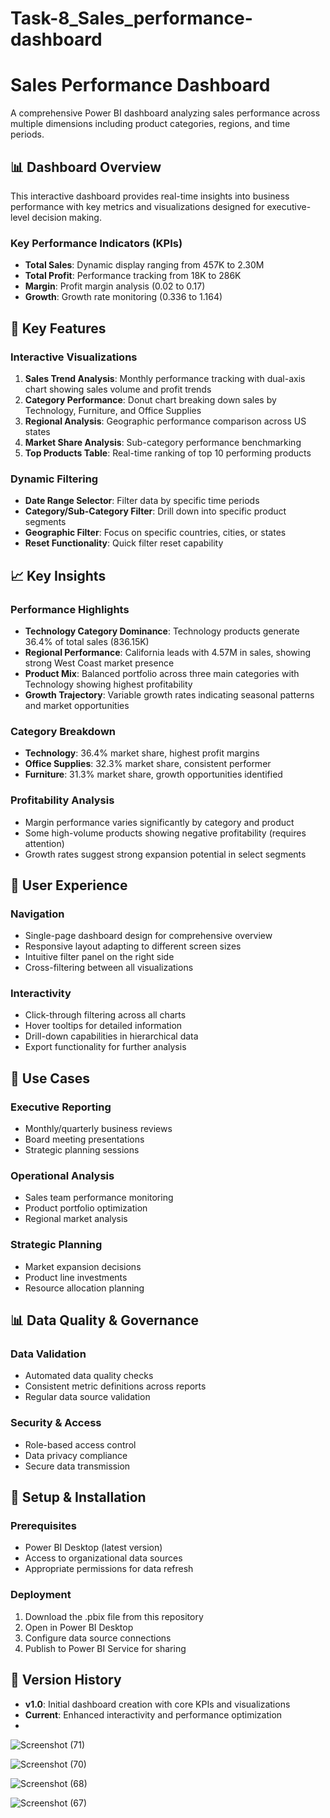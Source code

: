 # Task-8_Sales_performance-dashboard
# Sales Performance Dashboard

A comprehensive Power BI dashboard analyzing sales performance across multiple dimensions including product categories, regions, and time periods.

## 📊 Dashboard Overview

This interactive dashboard provides real-time insights into business performance with key metrics and visualizations designed for executive-level decision making.

### Key Performance Indicators (KPIs)
- **Total Sales**: Dynamic display ranging from 457K to 2.30M
- **Total Profit**: Performance tracking from 18K to 286K
- **Margin**: Profit margin analysis (0.02 to 0.17)
- **Growth**: Growth rate monitoring (0.336 to 1.164)

## 🎯 Key Features

### Interactive Visualizations
1. **Sales Trend Analysis**: Monthly performance tracking with dual-axis chart showing sales volume and profit trends
2. **Category Performance**: Donut chart breaking down sales by Technology, Furniture, and Office Supplies
3. **Regional Analysis**: Geographic performance comparison across US states
4. **Market Share Analysis**: Sub-category performance benchmarking
5. **Top Products Table**: Real-time ranking of top 10 performing products

### Dynamic Filtering
- **Date Range Selector**: Filter data by specific time periods
- **Category/Sub-Category Filter**: Drill down into specific product segments
- **Geographic Filter**: Focus on specific countries, cities, or states
- **Reset Functionality**: Quick filter reset capability

## 📈 Key Insights

### Performance Highlights
- **Technology Category Dominance**: Technology products generate 36.4% of total sales (836.15K)
- **Regional Performance**: California leads with 4.57M in sales, showing strong West Coast market presence
- **Product Mix**: Balanced portfolio across three main categories with Technology showing highest profitability
- **Growth Trajectory**: Variable growth rates indicating seasonal patterns and market opportunities

### Category Breakdown
- **Technology**: 36.4% market share, highest profit margins
- **Office Supplies**: 32.3% market share, consistent performer
- **Furniture**: 31.3% market share, growth opportunities identified

### Profitability Analysis
- Margin performance varies significantly by category and product
- Some high-volume products showing negative profitability (requires attention)
- Growth rates suggest strong expansion potential in select segments

## 📱 User Experience

### Navigation
- Single-page dashboard design for comprehensive overview
- Responsive layout adapting to different screen sizes
- Intuitive filter panel on the right side
- Cross-filtering between all visualizations

### Interactivity
- Click-through filtering across all charts
- Hover tooltips for detailed information
- Drill-down capabilities in hierarchical data
- Export functionality for further analysis


## 🚀 Use Cases

### Executive Reporting
- Monthly/quarterly business reviews
- Board meeting presentations
- Strategic planning sessions

### Operational Analysis
- Sales team performance monitoring
- Product portfolio optimization
- Regional market analysis

### Strategic Planning
- Market expansion decisions
- Product line investments
- Resource allocation planning

## 📊 Data Quality & Governance

### Data Validation
- Automated data quality checks
- Consistent metric definitions across reports
- Regular data source validation

### Security & Access
- Role-based access control
- Data privacy compliance
- Secure data transmission

## 🔧 Setup & Installation

### Prerequisites
- Power BI Desktop (latest version)
- Access to organizational data sources
- Appropriate permissions for data refresh

### Deployment
1. Download the .pbix file from this repository
2. Open in Power BI Desktop
3. Configure data source connections
4. Publish to Power BI Service for sharing

## 📝 Version History

- **v1.0**: Initial dashboard creation with core KPIs and visualizations
- **Current**: Enhanced interactivity and performance optimization
- 
![Screenshot (71)](https://github.com/user-attachments/assets/4178556a-fc75-4398-963b-639f17ba8f7f)

![Screenshot (70)](https://github.com/user-attachments/assets/53d1b657-546a-4671-99f6-8383327c4a22)

![Screenshot (68)](https://github.com/user-attachments/assets/78ebb8a3-181d-43ea-987a-57332f72b7b8)

![Screenshot (67)](https://github.com/user-attachments/assets/4f07f851-fb1c-4af6-9e96-2d6c30b0e2f7)


